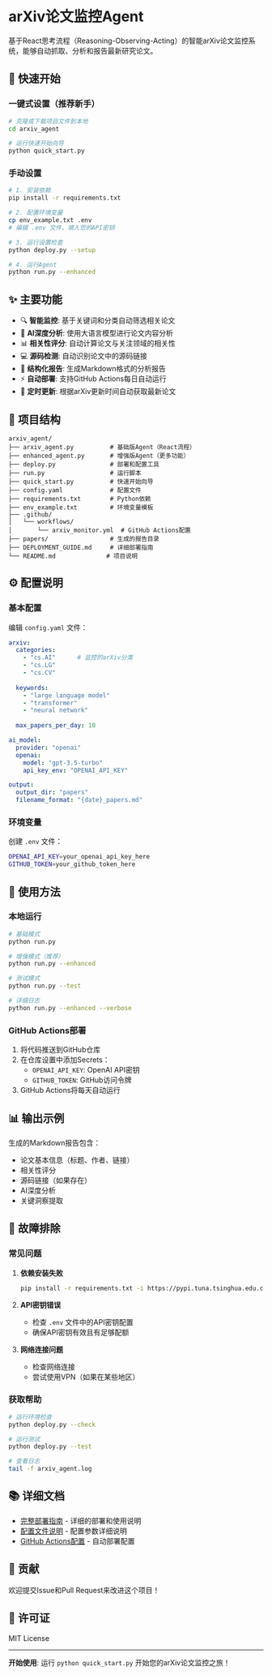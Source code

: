 # arXiv论文监控Agent

基于React思考流程（Reasoning-Observing-Acting）的智能arXiv论文监控系统，能够自动抓取、分析和报告最新研究论文。

## 🚀 快速开始

### 一键式设置（推荐新手）

```bash
# 克隆或下载项目文件到本地
cd arxiv_agent

# 运行快速开始向导
python quick_start.py
```

### 手动设置

```bash
# 1. 安装依赖
pip install -r requirements.txt

# 2. 配置环境变量
cp env_example.txt .env
# 编辑 .env 文件，填入您的API密钥

# 3. 运行设置检查
python deploy.py --setup

# 4. 运行Agent
python run.py --enhanced
```

## ✨ 主要功能

- 🔍 **智能监控**: 基于关键词和分类自动筛选相关论文
- 🤖 **AI深度分析**: 使用大语言模型进行论文内容分析
- 📊 **相关性评分**: 自动计算论文与关注领域的相关性
- 💻 **源码检测**: 自动识别论文中的源码链接
- 📝 **结构化报告**: 生成Markdown格式的分析报告
- ⚡ **自动部署**: 支持GitHub Actions每日自动运行
- 🔄 **定时更新**: 根据arXiv更新时间自动获取最新论文

## 📁 项目结构

```
arxiv_agent/
├── arxiv_agent.py          # 基础版Agent（React流程）
├── enhanced_agent.py       # 增强版Agent（更多功能）
├── deploy.py               # 部署和配置工具
├── run.py                  # 运行脚本
├── quick_start.py          # 快速开始向导
├── config.yaml             # 配置文件
├── requirements.txt        # Python依赖
├── env_example.txt         # 环境变量模板
├── .github/
│   └── workflows/
│       └── arxiv_monitor.yml  # GitHub Actions配置
├── papers/                 # 生成的报告目录
├── DEPLOYMENT_GUIDE.md     # 详细部署指南
└── README.md              # 项目说明
```

## ⚙️ 配置说明

### 基本配置

编辑 `config.yaml` 文件：

```yaml
arxiv:
  categories:
    - "cs.AI"      # 监控的arXiv分类
    - "cs.LG"
    - "cs.CV"
  
  keywords:
    - "large language model"
    - "transformer"
    - "neural network"
  
  max_papers_per_day: 10

ai_model:
  provider: "openai"
  openai:
    model: "gpt-3.5-turbo"
    api_key_env: "OPENAI_API_KEY"

output:
  output_dir: "papers"
  filename_format: "{date}_papers.md"
```

### 环境变量

创建 `.env` 文件：

```bash
OPENAI_API_KEY=your_openai_api_key_here
GITHUB_TOKEN=your_github_token_here
```

## 🎯 使用方法

### 本地运行

```bash
# 基础模式
python run.py

# 增强模式（推荐）
python run.py --enhanced

# 测试模式
python run.py --test

# 详细日志
python run.py --enhanced --verbose
```

### GitHub Actions部署

1. 将代码推送到GitHub仓库
2. 在仓库设置中添加Secrets：
   - `OPENAI_API_KEY`: OpenAI API密钥
   - `GITHUB_TOKEN`: GitHub访问令牌
3. GitHub Actions将每天自动运行

## 📊 输出示例

生成的Markdown报告包含：

- 论文基本信息（标题、作者、链接）
- 相关性评分
- 源码链接（如果存在）
- AI深度分析
- 关键洞察提取

## 🔧 故障排除

### 常见问题

1. **依赖安装失败**
   ```bash
   pip install -r requirements.txt -i https://pypi.tuna.tsinghua.edu.cn/simple/
   ```

2. **API密钥错误**
   - 检查 `.env` 文件中的API密钥配置
   - 确保API密钥有效且有足够配额

3. **网络连接问题**
   - 检查网络连接
   - 尝试使用VPN（如果在某些地区）

### 获取帮助

```bash
# 运行环境检查
python deploy.py --check

# 运行测试
python deploy.py --test

# 查看日志
tail -f arxiv_agent.log
```

## 📚 详细文档

- [完整部署指南](DEPLOYMENT_GUIDE.md) - 详细的部署和使用说明
- [配置文件说明](config.yaml) - 配置参数详细说明
- [GitHub Actions配置](.github/workflows/arxiv_monitor.yml) - 自动部署配置

## 🤝 贡献

欢迎提交Issue和Pull Request来改进这个项目！

## 📄 许可证

MIT License

---

**开始使用**: 运行 `python quick_start.py` 开始您的arXiv论文监控之旅！

